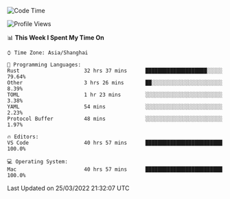 <!--START_SECTION:waka-->
![Code Time](http://img.shields.io/badge/Code%20Time-1%2C141%20hrs%2021%20mins-blue)

![Profile Views](http://img.shields.io/badge/Profile%20Views-8-blue)

📊 **This Week I Spent My Time On** 

```text
⌚︎ Time Zone: Asia/Shanghai

💬 Programming Languages: 
Rust                     32 hrs 37 mins      ████████████████████░░░░░   79.64% 
Other                    3 hrs 26 mins       ██░░░░░░░░░░░░░░░░░░░░░░░   8.39% 
TOML                     1 hr 23 mins        ░░░░░░░░░░░░░░░░░░░░░░░░░   3.38% 
YAML                     54 mins             ░░░░░░░░░░░░░░░░░░░░░░░░░   2.23% 
Protocol Buffer          48 mins             ░░░░░░░░░░░░░░░░░░░░░░░░░   1.97%

🔥 Editors: 
VS Code                  40 hrs 57 mins      █████████████████████████   100.0%

💻 Operating System: 
Mac                      40 hrs 57 mins      █████████████████████████   100.0%

```


 Last Updated on 25/03/2022 21:32:07 UTC
<!--END_SECTION:waka-->
